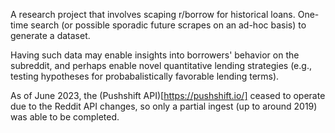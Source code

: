 A research project that involves scaping r/borrow for historical loans. 
One-time search (or possible sporadic future scrapes on an ad-hoc basis) 
to generate a dataset. 

Having such data may enable insights into borrowers' behavior on the subreddit, 
and perhaps enable novel quantitative lending strategies (e.g., testing hypotheses for 
probabalistically favorable lending terms).

As of June 2023, the (Pushshift API)[https://pushshift.io/] 
ceased to operate due to the Reddit API changes, so only a partial ingest (up to around 2019) 
was able to be completed.
